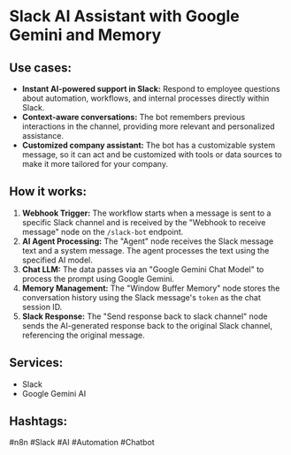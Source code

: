 # Slack AI Assistant with Google Gemini and Memory

## Use cases:

- **Instant AI-powered support in Slack:**  Respond to employee questions about automation, workflows, and internal processes directly within Slack.
- **Context-aware conversations:**  The bot remembers previous interactions in the channel, providing more relevant and personalized assistance.
- **Customized company assistant:** The bot has a customizable system message, so it can act and be customized with tools or data sources to make it more tailored for your company.

## How it works:

1.  **Webhook Trigger:** The workflow starts when a message is sent to a specific Slack channel and is received by the "Webhook to receive message" node on the `/slack-bot` endpoint.
2.  **AI Agent Processing:** The "Agent" node receives the Slack message text and a system message. The agent processes the text using the specified AI model.
3. **Chat LLM:** The data passes via an "Google Gemini Chat Model" to process the prompt using Google Gemini.
4.  **Memory Management:** The "Window Buffer Memory" node stores the conversation history using the Slack message's `token` as the chat session ID.
5.  **Slack Response:** The "Send response back to slack channel" node sends the AI-generated response back to the original Slack channel, referencing the original message.

## Services:

-   Slack
-   Google Gemini AI

## Hashtags:

#n8n #Slack #AI #Automation #Chatbot

